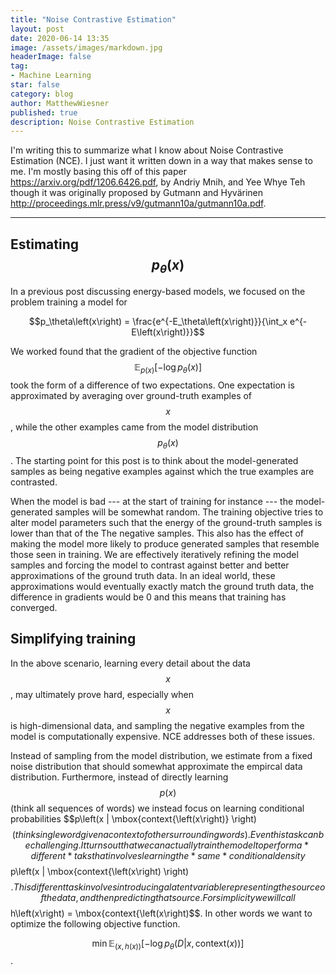 ```yaml
---
title: "Noise Contrastive Estimation"
layout: post
date: 2020-06-14 13:35
image: /assets/images/markdown.jpg
headerImage: false
tag:
- Machine Learning
star: false
category: blog
author: MatthewWiesner
published: true
description: Noise Contrastive Estimation
---
```



I'm writing this to summarize what I know about Noise Contrastive Estimation (NCE). I just want it written down in a way that makes sense to me. I'm mostly basing this off of this paper https://arxiv.org/pdf/1206.6426.pdf, by Andriy Mnih, and Yee Whye Teh though it was originally proposed by Gutmann and Hyvärinen http://proceedings.mlr.press/v9/gutmann10a/gutmann10a.pdf.
________________________________________________________________________________________________________________________________________

## Estimating $$p_\theta\left(x\right)$$
In a previous post discussing energy-based models, we focused on the problem training a model for 

$$p_\theta\left(x\right) = \frac{e^{-E_\theta\left(x\right)}}{\int_x e^{-E\left(x\right)}}$$

We worked found that the gradient of the objective function $$\mathbb{E}_{p\left(x\right)}[-\log{p_\theta\left(x\right)}]$$ took the form of a difference of two expectations. One expectation is approximated by averaging over ground-truth examples of $$x$$, while the other examples came from the model distribution $$p_\theta\left(x\right)$$. The starting point for this post is to think about the model-generated samples as being negative examples against which the true examples are contrasted. 

When the model is bad --- at the start of training for instance --- the model-generated samples will be somewhat random. The training objective tries to alter model parameters such that the energy of the ground-truth samples is lower than that of the The negative samples. This also has the effect of making the model more likely to produce generated samples that resemble those seen in training. We are effectively iteratively refining the model samples and forcing the model to contrast against better and better approximations of the ground truth data. In an ideal world, these approximations would eventually exactly match the ground truth data, the difference in gradients would be 0 and this means that training has converged.

## Simplifying training
In the above scenario, learning every detail about the data $$x$$, may ultimately prove hard, especially when $$x$$ is high-dimensional data, and sampling the negative examples from the model is computationally expensive. NCE addresses both of these issues.

Instead of sampling from the model distribution, we estimate from a fixed noise distribution that should somewhat approximate the empircal data distribution. Furthermore, instead of directly learning $$p\left(x\right)$$ (think all sequences of words) we instead focus on learning conditional probabilities $$p\left(x | \mbox{context{\left(x\right)} \right)$$ (think single word given a context of other surrounding words). Even this task can be challenging. It turns out that we can actually train the model to perform a *different* taks that involves learning the *same* conditional density $$p\left(x | \mbox{context{\left(x\right) \right)$$. This different task involves introducing a latent variable representing the source of the data, and then predicting that source. For simplicity we will call $$ h\left(x\right) = \mbox{context{\left(x\right)$$. In other words we want to optimize the following objective function.

$$\min \mathbb{E}_{\left(x, h\left(x\right)\right)}\left[-\log{p_\theta\left(D | x, \mbox{context}\left(x\right)\right)}\right]$$.








